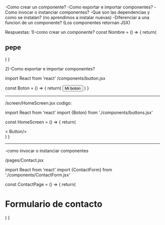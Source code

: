 -Como crear un componente?
-Como exportar e importar componentes?
-Como invocar o instanciar componentes?
-Que son las dependencias y como se instalan? (no aprendimos a instalar nuevas)
-Diferenciar a una funcion de un componente? (Los componentes retornan JSX)

Respuestas:
1)-como crear un componente?
const Nombre = () => {
    return(
        <h2 className='subtitulo'>pepe</h2>         <!-- Los componentes siempre retornan HTML -->
    )
}

2)-Como exportar e importar componentes?


import React from 'react'
/components/button.jsx

const Boton = () => {
    return(
        <button>Mi boton</button>
    )
}



-------------------------------------------------------------
/screen/HomeScreen.jsx
codigo:


import React from 'react'
import {Boton} from './components/buttons.jsx'

const HomeScreen = () => {
    return(
        <main>
            < Button/>
        </main>
    )
}

-------------------------------------------------------------

-como invocar o instanciar componentes

/pages/Contact.jsx

import React from 'react'
import {ContactForm} from './components/ContactForm.jsx'


const ContactPage = () => {
    return(
        <h1>Formulario de contacto</h1>
        <!-- Aqui debes instanciar el formulario de contacto -->
        <ContactForm/> <!-- Asi se instancia el componente -->
    )
}